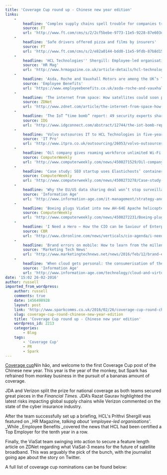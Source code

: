 ```yaml
---
title: 'Coverage Cup round up - Chinese new year edition'
links:
    -
        headline: 'Complex supply chains spell trouble for companies trying to manage risk'
        source: FT
        url: 'http://www.ft.com/cms/s/2/2cf5bebe-9773-11e5-9228-87e603d47bdc.html#axzz3yGWtzLkB'
    -
        headline: 'Safe drivers offered pizza and films by insurers'
        source: FT
        url: 'http://www.ft.com/cms/s/2/e82a0144-bdd0-11e5-9fdb-87b8d15baec2.html#axzz40mqdMSvv'
    -
        headline: 'HCL Technologies'' Shergill: Employee-led organisations are the future'
        source: 'HR Mag'
        url: 'http://www.hrmagazine.co.uk/article-details/hcl-technologies-shergill-employee-led-organisations-are-the-future-1'
    -
        headline: 'Asda, Roche and Vauxhall Motors are among the UK’s Top Employers 2016'
        source: 'Employee Benefits'
        url: 'https://www.employeebenefits.co.uk/asda-roche-and-vauxhall-motors-are-among-uk-top-employers-2016/'
    -
        headline: 'The internet from space: How satellites could soon play a bigger role in broadband'
        source: ZDNet
        url: 'http://www.zdnet.com/article/the-internet-from-space-how-satellites-could-soon-play-a-bigger-role-in-broadband/'
    -
        headline: 'The IoT “time bomb” report: 49 security experts share their views'
        source: IDG
        url: 'http://www.idgconnect.com/abstract/12744/the-iot-bomb-report-49-security-experts-share-views'
    -
        headline: 'Volvo outsources IT to HCL Technologies in five-year deal'
        source: 'IT Pro'
        url: 'http://www.itpro.co.uk/outsourcing/26053/volvo-outsources-it-to-hcl-technologies-in-five-year-deal'
    -
        headline: 'Oil company gives roaming workforce unlimited Wi-Fi'
        source: ComputerWeekly
        url: 'http://www.computerweekly.com/news/4500271529/Oil-company-gives-roaming-executives-unlimited-Wi-Fi'
    -
        headline: 'Case study: SEO startup uses Elastichosts’ containers to solve cloud app scalability issues'
        source: ComputerWeekly
        url: 'http://www.computerweekly.com/news/4500273278/Case-study-SEO-startup-uses-Elastichosts-containers-to-solve-cloud-app-scalability-issues'
    -
        headline: 'Why the EU/US data sharing deal won’t stop surveillance'
        source: 'Information Age'
        url: 'http://www.information-age.com/it-management/strategy-and-innovation/123460874/why-euus-data-sharing-deal-wont-stop-surveillance'
    -
        headline: 'Boeing plugs ViaSat into new AH-64E Apache helicopters'
        source: ComputerWeekly
        url: 'http://www.computerweekly.com/news/4500272231/Boeing-plugs-ViaSat-into-new-AH-64E-Apache-helicopters'
    -
        headline: 'I Need a Hero – How the CIO can be Saviour of Enterprise'
        source: CBR
        url: 'http://www.cbronline.com/news/verticals/cio-agenda/i-need-a-hero-how-the-cio-can-be-saviour-of-enterprise-4793109'
    -
        headline: 'Brand errors on mobile: How to learn from the millennial experience'
        source: 'Marketing Tech News'
        url: 'http://www.marketingtechnews.net/news/2016/feb/12/brand-errors-mobile-how-learn-millennial-experience/'
    -
        headline: 'When cloud gets personal: the consumerisation of the enterprise'
        source: 'Information Age'
        url: 'http://www.information-age.com/technology/cloud-and-virtualisation/123460901/when-cloud-gets-personal-consumerisation-enterprise'
date: '15:02 26-02-2016'
author: russell
imported_from_wordpress:
    author: russell
    comments: true
    date: 1456498928
    layout: post
    link: 'http://www.sparkcomms.co.uk/2016/02/26/coverage-cup-round-chinese-new-year-edition/'
    slug: coverage-cup-round-chinese-new-year-edition
    title: 'Coverage Cup round up - Chinese new year edition'
    wordpress_id: 2213
    categories:
        - Blog
    tags:
        - 'Coverage Cup'
        - PR
        - Spark
---
```


[Coverage cup](Coverage-cup-167x300.jpg)Nín hǎo, and welcome to the first Coverage Cup post of the Chinese new year. This year is the year of the monkey, but Spark has refrained from monkey business in the pursuit of a bananas amount of coverage.

JDA and Verizon split the prize for national coverage as both teams secured great pieces in the _Financial Times._ JDA’s Razat Gaurav highlighted the latest risks impacting global supply chains while Verizon commented on the state of the cyber insurance industry.

After the team successfully set up a briefing, HCL's Prithvi Shergill was featured on _HR Magazine, _talking about 'employee-led organisations'_. _While _Employee Benefits _covered the news that HCL had been certified a Top Employer for the tenth year in a row.

Finally, the ViaSat team swinging into action to secure a feature length article on ZDNet regarding what ViaSat-3 means for the future of satellite broadband. This was arguably the pick of the bunch, with the journalist going ape about the story on Twitter.

A full list of coverage cup nominations can be found below:
